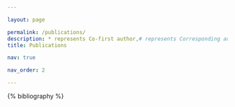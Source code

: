 ```yaml
---

layout: page

permalink: /publications/
description: * represents Co-first author,# represents Corresponding author
title: Publications

nav: true

nav_order: 2

---
```



<!-- _pages/publications.md -->

<div class="publications">

{% bibliography %}

</div>
